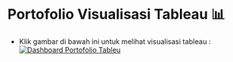# Portofolio Visualisasi Tableau :bar_chart:
- Klik gambar di bawah ini untuk melihat visualisasi tableau :
[![Dashboard Portofolio Tableu](https://github.com/mhdalfarisy/Capstone-Project-Modul-1---Program-Stock-Barang-Gudang-/blob/main/image/Tableau-Server-1.jpg)](https://public.tableau.com/app/profile/muhammad.al.farisy6147)
